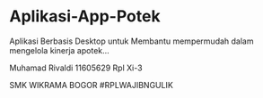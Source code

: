 # Aplikasi-App-Potek
Aplikasi Berbasis Desktop untuk Membantu mempermudah dalam mengelola kinerja apotek...

Muhamad Rivaldi
11605629
Rpl Xi-3

SMK WIKRAMA BOGOR
#RPLWAJIBNGULIK
